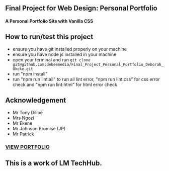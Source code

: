 ## Final Project for Web Design: Personal Portfolio

#### A Personal Portfolio Site with Vanilla CSS
## How to run/test this project
* ensure you have git installed properly on your machine
* ensure you have node js installed in your machine
* open your terminal and run `git clone git@github.com:debeemedia/Final_Project_Personal_Portfolio_Deborah_Okeke.git`
* run "npm install"
* run "npm run lint:all" to run all lint error, "npm run lint:css" for css error check and "npm run lint:html" for html error check
## Acknowledgement
* Mr Tony Dilibe
* Mrs Ngozi
* Mr Ekene
* Mr Johnson Promise (JP)
* Mr Patrick
### [VIEW PORTFOLIO](https://debeemedia.github.io/Final_Project_Personal_Portfolio_Deborah_Okeke/)
## This is a work of LM TechHub.